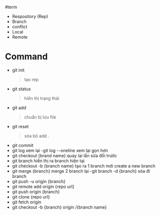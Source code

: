 #term

- Respository (Rep)
- Branch
- conflict
- Local
- Remote
# Command

- git init
  >tạo rep
- git status
  >hiển thị trạng thái
- git add
  >chuẩn bị lưu file
- git reset
  >xóa bỏ add .
- git commit
- git log
  xem lại
  -git log --oneline
  xem lại gọn hơn
- git checkout {brand name}
  quay lại lần sửa đổi trước
- git branch
  hiển thị ra branch hiện tại
- git checkout -b {branch name}
  tạo ra 1 branch mới create a new branch
- git merge {branch}
  merge 2 branch lại
  -git branch -d {branch}
  xóa đi branch
- git push -u origin {branch}
- git remote add origin {repo url}
- git push origin {branch}
- git clone {repo url}
- git fetch origin
- git checkout -b {branch} origin /{branch name}

